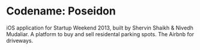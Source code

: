 Codename: Poseidon
==================

iOS application for Startup Weekend 2013, built by Shervin Shaikh & Nivedh Mudaliar.
A platform to buy and sell residental parking spots. The Airbnb for driveways.
